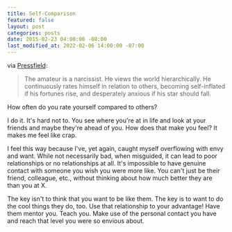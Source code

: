 ```yaml
---
title: Self-Comparison
featured: false
layout: post
categories: posts
date: 2015-02-23 04:00:00 -08:00
last_modified_at: 2022-02-06 14:00:00 -07:00
---
```


via [Pressfield](http://www.amazon.com/gp/product/1936891034/ref=as_li_tl?ie=UTF8&camp=1789&creative=390957&creativeASIN=1936891034&linkCode=as2&tag=jlymannet-20&linkId=2347L5IOPW7375IB):

> The amateur is a narcissist. He views the world hierarchically. He continuously rates himself in relation to others, becoming self-inflated if his fortunes rise, and desperately anxious if his star should fall.

How often do you rate yourself compared to others?

I do it. It's hard not to. You see where you're at in life and look at your friends and maybe they're ahead of you. How does that make you feel? It makes me feel like crap.

I feel this way because I've, yet again, caught myself overflowing with envy and want. While not necessarily bad, when misguided, it can lead to poor relationships or no relationships at all. It's impossible to have genuine contact with someone you wish you were more like. You can't just be their friend, colleague, etc., without thinking about how much better they are than you at X.

The key isn't to think that you want to be like them. The key is to want to do the cool things they do, too. Use that relationship to your advantage! Have them mentor you. Teach you. Make use of the personal contact you have and reach that level you were so envious about.

